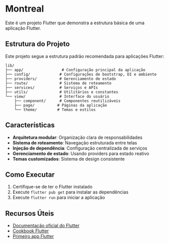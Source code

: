 # Montreal

Este é um projeto Flutter que demonstra a estrutura básica de uma aplicação Flutter.

## Estrutura do Projeto

Este projeto segue a estrutura padrão recomendada para aplicações Flutter:

```
lib/
├── app/                 # Configuração principal da aplicação
├── config/             # Configurações de bootstrap, DI e ambiente
├── providers/          # Gerenciamento de estado
├── route/              # Sistema de roteamento
├── services/           # Serviços e APIs
├── utils/              # Utilitários e constantes
└── view/               # Interface do usuário
    ├── component/      # Componentes reutilizáveis
    ├── page/          # Páginas da aplicação
    └── theme/         # Temas e estilos
```

## Características

- **Arquitetura modular**: Organização clara de responsabilidades
- **Sistema de roteamento**: Navegação estruturada entre telas
- **Injeção de dependência**: Configuração centralizada de serviços
- **Gerenciamento de estado**: Usando providers para estado reativo
- **Temas customizados**: Sistema de design consistente

## Como Executar

1. Certifique-se de ter o Flutter instalado
2. Execute `flutter pub get` para instalar as dependências
3. Execute `flutter run` para iniciar a aplicação

## Recursos Úteis

- [Documentação oficial do Flutter](https://docs.flutter.dev/)
- [Cookbook Flutter](https://docs.flutter.dev/cookbook)
- [Primeiro app Flutter](https://docs.flutter.dev/get-started/codelab)
